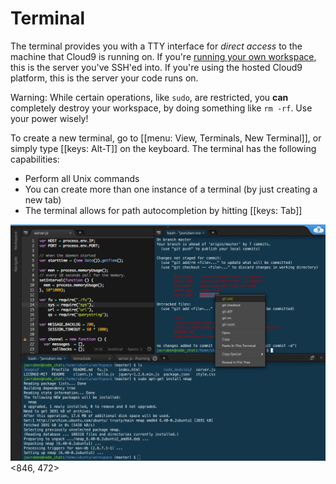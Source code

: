 # Terminal

The terminal provides you with a TTY interface for _direct access_ to the machine that Cloud9 is running on. If you're [running your own workspace](./run_your_own_workspace.html), this is the server you've SSH'ed into. If you're using the hosted Cloud9 platform, this is the server your code runs on. 

Warning: While certain operations, like `sudo`, are restricted, you **can** completely destroy your workspace, by doing something like `rm -rf`.  Use your power wisely!

To create a new terminal, go to [[menu: View, Terminals, New Terminal]], or simply type [[keys: Alt-T]] on the keyboard. The terminal has the following capabilities:

* Perform all Unix commands
* You can create more than one instance of a terminal (by just creating a new tab)
* The terminal allows for path autocompletion by hitting [[keys: Tab]]

![Screenshot of the terminal](./resources/images/terminal.png)<846, 472>